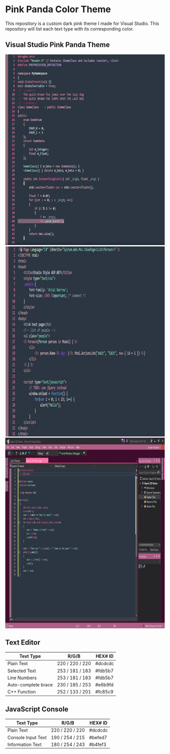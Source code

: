 <!--https://studiostyl.es/schemes/pink-panda-1-->

# Pink Panda Color Theme
 This repository is a custom dark pink theme I made for Visual Studio. This repository will list each text type with its corresponding color. 

## Visual Studio Pink Panda Theme

<img src="Repository Images/c++ Sample code.JPG" width="1200" height="600">

<img src="Repository Images/HTML Sample Code.JPG" width="1200" height="600">

<img src="Repository Images/Visual Studio Pink Panda Theme.JPG" width="1200" height="600">



## Text Editor

|Text Type                 | R/G/B               | HEX# ID                |
|--------------------------|---------------------|------------------------|
| Plain Text               |  220 / 220 / 220    | #dcdcdc                |
| Selected Text            |  253 / 181 / 183    | #fdb5b7                |
| Line Numbers             |  253 / 181 / 183    | #fdb5b7                |
| Auto-complete brace      |  230 / 185 / 253    | #e6b9fd                |
| C++ Function             |  252 / 133 / 201    | #fc85c9                |

## JavaScript Console

|Text Type                 | R/G/B               | HEX# ID                |
|--------------------------|---------------------|------------------------|
| Plain Text               |  220 / 220 / 220    | #dcdcdc                |
| Console Input Text       |  190 / 254 / 215    | #befed7                |
| Information Text         |  180 / 254 / 243    | #b4fef3                |
